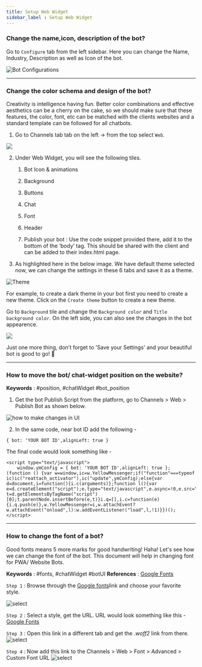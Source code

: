 ```yaml
---
title: Setup Web Widget
sidebar_label : Setup Web Widget
---
```


### Change the name,icon, description of the bot? 

Go to `Configure` tab from the left sidebar. Here you can change the Name, Industry, Description as well as Icon of the bot.

![Bot Configurations](https://cdn.yellowmessenger.com/Qx2DI0mwl0SS1615900904627.png)

---------------------------------------

### Change the color schema and design of the bot? 

Creativity is intelligence having fun. Better color combinations and effective aesthetics can be a cherry on the cake, so we should make sure that these features, the color, font, etc can be matched with the clients websites and a standard template can be followed for all chatbots.  

1. Go to Channels tab tab on the left -> from the top select `Web`.

![](https://cdn.yellowmessenger.com/w36vn4XsT1Ue1615901155155.png)

2. Under Web Widget, you will see the following tiles. 

    1. Bot Icon & animations

    2. Background

    3. Buttons

    4. Chat

    5. Font

    6. Header

    7. Publish your bot : Use the code snippet provided there, add it to the bottom of the ‘body’ tag. This should be shared with the client and can be added to their index.html page. 


3. As highlighted here in the below image. We have default theme selected now, we can change the settings in these 6 tabs and save it as a theme.

![Theme](https://cdn.yellowmessenger.com/91UzPsCpQlf91615901289359.png)

For example, to create a dark theme in your bot first you need to create a new theme. Click on the `Create theme` button to create a new theme. 

Go to `Background` tile and change the `Background color` and `Title background color`. On the left side, you can also see the changes in the bot appearence. 

![](https://cdn.yellowmessenger.com/m2mrtl9jkDCB1615901355555.png)

Just one more thing, don’t forget to 'Save your Settings' and your beautiful bot is good to go! 🙂 

---------------------------------------

### How to move the bot/ chat-widget position on the website? 
**Keywords** : #position, #chatWidget #bot_position

1. Get the bot Publish Script from the platform, go to Channels > Web > Publish Bot as shown below.

![how to make changes in UI](https://cdn.yellowmessenger.com/tbSdSoixtpRE1615525095922.png)

2. In the same code, near bot ID add the following - 

`{ bot: 'YOUR BOT ID',alignLeft: true }`

The final code would look something like - 

```
<script type="text/javascript">
    window.ymConfig = { bot: 'YOUR BOT ID',alignLeft: true };  (function () {var w=window,ic=w.YellowMessenger;if("function"===typeof ic)ic("reattach_activator"),ic("update",ymConfig);else{var d=document,i=function(){i.c(arguments)};function l(){var e=d.createElement("script");e.type="text/javascript",e.async=!0,e.src="https://app.yellowmessenger.com/widget/main.js";var t=d.getElementsByTagName("script")[0];t.parentNode.insertBefore(e,t)}i.q=[],i.c=function(e){i.q.push(e)},w.YellowMessenger=i,w.attachEvent?w.attachEvent("onload",l):w.addEventListener("load",l,!1)}})();
</script>
```

---------------------------------------

### How to change the font of a bot? 
Good fonts means 5 more marks for good handwriting! Haha! Let's see how we can change the font of the bot. 
This document will help in changing font for PWA/ Website Bots. 

**Keywords** : #fonts, #chatWidget #botUI 
**References** : [Google Fonts](https://fonts.google.com/)

`Step 1` : Browse through the [Google fonts](https://fonts.google.com/)link and choose your favorite style.   

![select](https://cdn.yellowmessenger.com/6qBJm6XADFgl1615525148325.png)


`Step 2` : Select a style, get the URL. URL would look something like this - [Google Fonts](https://fonts.googleapis.com/css2?family=Roboto:wght@300&display=swap)

`Step 3` : Open this link in a different tab and get the *.woff2* link from there. 
![select](https://cdn.yellowmessenger.com/hkNILl8iCOUh1615525202345.png)

`Step 4` : Now add this link to the Channels > Web > Font > Advanced > Custom Font URL 
![select](https://cdn.yellowmessenger.com/WKmKF2h3N0u61615525230595.png)
